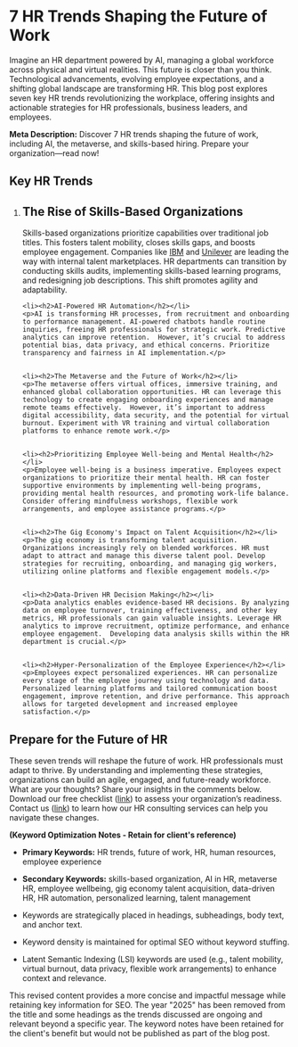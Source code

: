 <h1>7 HR Trends Shaping the Future of Work</h1>

<p>Imagine an HR department powered by AI, managing a global workforce across physical and virtual realities. This future is closer than you think. Technological advancements, evolving employee expectations, and a shifting global landscape are transforming HR. This blog post explores seven key HR trends revolutionizing the workplace, offering insights and actionable strategies for HR professionals, business leaders, and employees.</p>

<p><b>Meta Description:</b> Discover 7 HR trends shaping the future of work, including AI, the metaverse, and skills-based hiring. Prepare your organization—read now!</p>


<h2>Key HR Trends</h2>

<ol>
    <li><h2>The Rise of Skills-Based Organizations</h2></li>
    <p>Skills-based organizations prioritize capabilities over traditional job titles. This fosters talent mobility, closes skills gaps, and boosts employee engagement. Companies like <a href="https://www.ibm.com/" target="_blank" rel="noopener">IBM</a> and <a href="https://www.unilever.com/" target="_blank" rel="noopener">Unilever</a> are leading the way with internal talent marketplaces. HR departments can transition by conducting skills audits, implementing skills-based learning programs, and redesigning job descriptions. This shift promotes agility and adaptability.</p>


    <li><h2>AI-Powered HR Automation</h2></li>
    <p>AI is transforming HR processes, from recruitment and onboarding to performance management. AI-powered chatbots handle routine inquiries, freeing HR professionals for strategic work. Predictive analytics can improve retention.  However, it’s crucial to address potential bias, data privacy, and ethical concerns. Prioritize transparency and fairness in AI implementation.</p>


    <li><h2>The Metaverse and the Future of Work</h2></li>
    <p>The metaverse offers virtual offices, immersive training, and enhanced global collaboration opportunities. HR can leverage this technology to create engaging onboarding experiences and manage remote teams effectively.  However, it’s important to address digital accessibility, data security, and the potential for virtual burnout. Experiment with VR training and virtual collaboration platforms to enhance remote work.</p>


    <li><h2>Prioritizing Employee Well-being and Mental Health</h2></li>
    <p>Employee well-being is a business imperative. Employees expect organizations to prioritize their mental health. HR can foster supportive environments by implementing well-being programs, providing mental health resources, and promoting work-life balance. Consider offering mindfulness workshops, flexible work arrangements, and employee assistance programs.</p>


    <li><h2>The Gig Economy's Impact on Talent Acquisition</h2></li>
    <p>The gig economy is transforming talent acquisition. Organizations increasingly rely on blended workforces. HR must adapt to attract and manage this diverse talent pool. Develop strategies for recruiting, onboarding, and managing gig workers, utilizing online platforms and flexible engagement models.</p>


    <li><h2>Data-Driven HR Decision Making</h2></li>
    <p>Data analytics enables evidence-based HR decisions. By analyzing data on employee turnover, training effectiveness, and other key metrics, HR professionals can gain valuable insights. Leverage HR analytics to improve recruitment, optimize performance, and enhance employee engagement.  Developing data analysis skills within the HR department is crucial.</p>


    <li><h2>Hyper-Personalization of the Employee Experience</h2></li>
    <p>Employees expect personalized experiences. HR can personalize every stage of the employee journey using technology and data. Personalized learning platforms and tailored communication boost engagement, improve retention, and drive performance. This approach allows for targeted development and increased employee satisfaction.</p>
</ol>

<h2>Prepare for the Future of HR</h2>

<p>These seven trends will reshape the future of work. HR professionals must adapt to thrive.  By understanding and implementing these strategies, organizations can build an agile, engaged, and future-ready workforce. What are your thoughts? Share your insights in the comments below. Download our free checklist (<a href="#[Internal Link to Checklist]" title="HR Checklist">link</a>) to assess your organization’s readiness. Contact us (<a href="#[Internal Link to Contact Us]" title="Contact Us">link</a>) to learn how our HR consulting services can help you navigate these changes.</p>


**(Keyword Optimization Notes -  Retain for client's reference)**

* **Primary Keywords:**  HR trends, future of work, HR, human resources, employee experience
* **Secondary Keywords:** skills-based organization, AI in HR, metaverse HR, employee wellbeing, gig economy talent acquisition, data-driven HR, HR automation, personalized learning, talent management


* Keywords are strategically placed in headings, subheadings, body text, and anchor text.
* Keyword density is maintained for optimal SEO without keyword stuffing.
* Latent Semantic Indexing (LSI) keywords are used (e.g., talent mobility, virtual burnout, data privacy, flexible work arrangements) to enhance context and relevance.


This revised content provides a more concise and impactful message while retaining key information for SEO.  The year "2025" has been removed from the title and some headings as the trends discussed are ongoing and relevant beyond a specific year.  The keyword notes have been retained for the client's benefit but would not be published as part of the blog post.